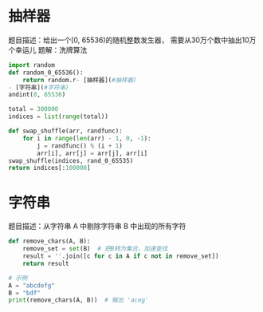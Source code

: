 
# 抽样器
题目描述：给出一个[0, 65536)的随机整数发生器， 需要从30万个数中抽出10万个幸运儿
题解：洗牌算法
```python
import random
def random_0_65536():
    return random.r- [抽样器](#抽样器)
- [字符串](#字符串)
andint(0, 65536)

total = 300000
indices = list(range(total))

def swap_shuffle(arr, randfunc):
    for i in range(len(arr) - 1, 0, -1):
        j = randfunc() % (i + 1)
        arr[i], arr[j] = arr[j], arr[i]
swap_shuffle(indices, rand_0_65535)
return indices[:100000]
```

# 字符串
题目描述：从字符串 A 中剔除字符串 B 中出现的所有字符
```python
def remove_chars(A, B):
    remove_set = set(B)  # 把B转为集合，加速查找
    result = ''.join([c for c in A if c not in remove_set])
    return result

# 示例
A = "abcdefg"
B = "bdf"
print(remove_chars(A, B))  # 输出 'aceg'

```